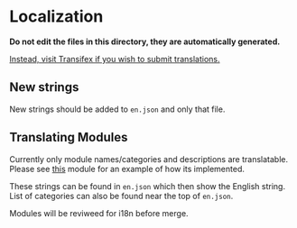 # Localization

**Do not edit the files in this directory, they are automatically generated.**

[Instead, visit Transifex if you wish to submit translations.](https://www.transifex.com/reddit-enhancement-suite/reddit-enhancement-suite/)

## New strings

New strings should be added to `en.json` and only that file.

## Translating Modules

Currently only module names/categories and descriptions are translatable. Please see [this](https://github.com/honestbleeps/Reddit-Enhancement-Suite/blob/master/lib/modules/commentHidePersistor.js) module for an example of how its implemented.

These strings can be found in `en.json` which then show the English string. List of categories can also be found near the top of `en.json`. 

Modules will be reviweed for i18n before merge.
